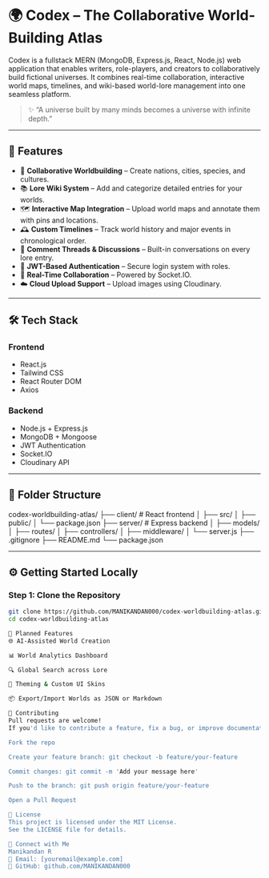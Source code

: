 # 🌍 Codex – The Collaborative World-Building Atlas

Codex is a fullstack MERN (MongoDB, Express.js, React, Node.js) web application that enables writers, role-players, and creators to collaboratively build fictional universes. It combines real-time collaboration, interactive world maps, timelines, and wiki-based world-lore management into one seamless platform.

> ✨ “A universe built by many minds becomes a universe with infinite depth.”

---

## 🚀 Features

- 🧠 **Collaborative Worldbuilding** – Create nations, cities, species, and cultures.
- 📚 **Lore Wiki System** – Add and categorize detailed entries for your worlds.
- 🗺️ **Interactive Map Integration** – Upload world maps and annotate them with pins and locations.
- 🕰️ **Custom Timelines** – Track world history and major events in chronological order.
- 🧵 **Comment Threads & Discussions** – Built-in conversations on every lore entry.
- 🔐 **JWT-Based Authentication** – Secure login system with roles.
- 🔄 **Real-Time Collaboration** – Powered by Socket.IO.
- ☁️ **Cloud Upload Support** – Upload images using Cloudinary.

---

## 🛠️ Tech Stack

### Frontend
- React.js
- Tailwind CSS
- React Router DOM
- Axios

### Backend
- Node.js + Express.js
- MongoDB + Mongoose
- JWT Authentication
- Socket.IO
- Cloudinary API

---

## 📁 Folder Structure

codex-worldbuilding-atlas/
├── client/ # React frontend
│ ├── src/
│ ├── public/
│ └── package.json
├── server/ # Express backend
│ ├── models/
│ ├── routes/
│ ├── controllers/
│ ├── middleware/
│ └── server.js
├── .gitignore
├── README.md
└── package.json


---

## ⚙️ Getting Started Locally

### Step 1: Clone the Repository

```bash
git clone https://github.com/MANIKANDAN000/codex-worldbuilding-atlas.git
cd codex-worldbuilding-atlas

🧠 Planned Features
🌐 AI-Assisted World Creation

📊 World Analytics Dashboard

🔍 Global Search across Lore

🌈 Theming & Custom UI Skins

📦 Export/Import Worlds as JSON or Markdown

🤝 Contributing
Pull requests are welcome!
If you'd like to contribute a feature, fix a bug, or improve documentation:

Fork the repo

Create your feature branch: git checkout -b feature/your-feature

Commit changes: git commit -m 'Add your message here'

Push to the branch: git push origin feature/your-feature

Open a Pull Request

📝 License
This project is licensed under the MIT License.
See the LICENSE file for details.

💬 Connect with Me
Manikandan R
📧 Email: [youremail@example.com]
🔗 GitHub: github.com/MANIKANDAN000
